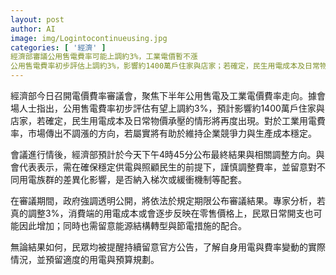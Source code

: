 ```yaml
---
layout: post
author: AI
image: img/Logintocontinueusing.jpg
categories: [ '經濟' ]
經濟部審議公用售電費率可能上調約3%，工業電價暫不漲
公用售電費率初步評估上調約3%，影響約1400萬戶住家與店家；若確定，民生用電成本及日常物價將承壓。工業用電費率傳不漲，或有助於維持企業競爭力與生產成本穩定。會議強調透明公開，並留意梯次或緩衝機制等配套，最終結果預計於今日下午4時45分公布，民眾需留意官方公告與自身用電變動。"
---
```

經濟部今日召開電價費率審議會，聚焦下半年公用售電及工業電價費率走向。據會場人士指出，公用售電費率初步評估有望上調約3%，預計影響約1400萬戶住家與店家，若確定，民生用電成本及日常物價承壓的情形將再度出現。對於工業用電費率，市場傳出不調漲的方向，若屬實將有助於維持企業競爭力與生產成本穩定。

會議進行情後，經濟部預計於今天下午4時45分公布最終結果與相關調整方向。與會代表表示，需在確保穩定供電與照顧民生的前提下，謹慎調整費率，並留意對不同用電族群的差異化影響，是否納入梯次或緩衝機制等配套。

在審議期間，政府強調透明公開，將依法於規定期限公布審議結果。專家分析，若真的調整3%，消費端的用電成本或會逐步反映在零售價格上，民眾日常開支也可能因此增加；同時也需留意能源結構轉型與節電措施的配合。

無論結果如何，民眾均被提醒持續留意官方公告，了解自身用電與費率變動的實際情況，並預留適度的用電與預算規劃。